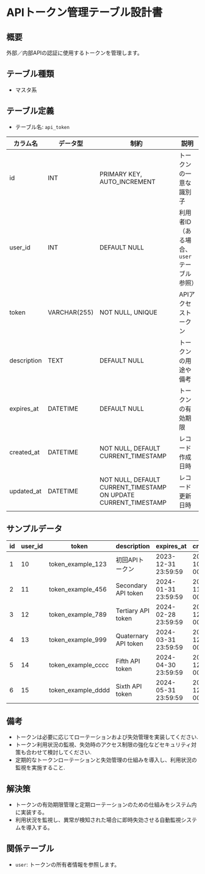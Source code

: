 # APIトークン管理テーブル設計書

## 概要
外部／内部APIの認証に使用するトークンを管理します。

## テーブル種類
- マスタ系

## テーブル定義
- テーブル名: `api_token`

| カラム名       | データ型      | 制約                                      | 説明                                  |
|----------------|---------------|-------------------------------------------|---------------------------------------|
| id             | INT           | PRIMARY KEY, AUTO_INCREMENT               | トークンの一意な識別子                  |
| user_id        | INT           | DEFAULT NULL                              | 利用者ID（ある場合、`user`テーブル参照）|
| token          | VARCHAR(255)  | NOT NULL, UNIQUE                          | APIアクセストークン                   |
| description    | TEXT          | DEFAULT NULL                              | トークンの用途や備考                    |
| expires_at     | DATETIME      | DEFAULT NULL                              | トークンの有効期限                      |
| created_at     | DATETIME      | NOT NULL, DEFAULT CURRENT_TIMESTAMP       | レコード作成日時                       |
| updated_at     | DATETIME      | NOT NULL, DEFAULT CURRENT_TIMESTAMP ON UPDATE CURRENT_TIMESTAMP | レコード更新日時   |

## サンプルデータ

| id | user_id | token             | description         | expires_at           | created_at           | updated_at           |
|----|---------|-------------------|---------------------|----------------------|----------------------|----------------------|
| 1  | 10      | token_example_123 | 初回APIトークン     | 2023-12-31 23:59:59  | 2023-10-01 00:00:00  | 2023-10-01 00:00:00  |
| 2  | 11      | token_example_456 | Secondary API token | 2024-01-31 23:59:59  | 2023-11-05 00:00:00  | 2023-11-05 00:00:00  |
| 3  | 12      | token_example_789 | Tertiary API token  | 2024-02-28 23:59:59  | 2023-12-01 00:00:00  | 2023-12-01 00:00:00  |
| 4  | 13      | token_example_999 | Quaternary API token| 2024-03-31 23:59:59  | 2023-12-15 00:00:00  | 2023-12-15 00:00:00  |
| 5  | 14      | token_example_cccc| Fifth API token     | 2024-04-30 23:59:59  | 2023-12-20 00:00:00  | 2023-12-20 00:00:00  |
| 6  | 15      | token_example_dddd| Sixth API token     | 2024-05-31 23:59:59  | 2023-12-25 00:00:00  | 2023-12-25 00:00:00  |

## 備考
- トークンは必要に応じてローテーションおよび失効管理を実装してください.
- トークン利用状況の監視、失効時のアクセス制限の強化などセキュリティ対策も合わせて検討してください.
- 定期的なトークンローテーションと失効管理の仕組みを導入し、利用状況の監視を実施すること.

## 解決策
- トークンの有効期限管理と定期ローテーションのための仕組みをシステム内に実装する。
- 利用状況を監視し、異常が検知された場合に即時失効させる自動監視システムを導入する。

## 関係テーブル
- `user`: トークンの所有者情報を参照します。
